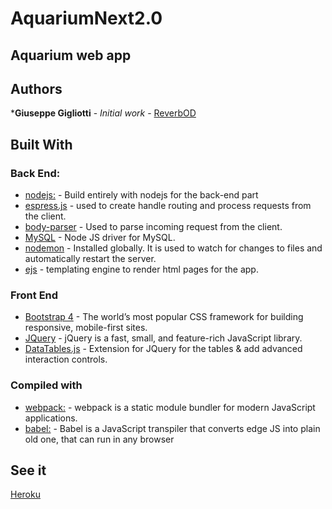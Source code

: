 #                                                        AquariumNext2.0
##                                                     Aquarium web app
 
##                                                            Authors                                                  
***Giuseppe Gigliotti** - *Initial work* - [ReverbOD](https://gigliottigiuseppe.it)
 
## Built With
### Back End:
* [nodejs:](https://nodejs.org/en/) - Build entirely with nodejs for the back-end part
* [espress.js](https://expressjs.com/it/) - used to create handle routing and process requests from the client.
* [body-parser](https://www.npmjs.com/package/body-parser) - Used to parse incoming request from the client.
* [MySQL](https://www.npmjs.com/package/mysql) - Node JS driver for MySQL.
* [nodemon](https://www.npmjs.com/package/nodemon) - Installed globally. It is used to watch for changes to files and automatically restart the server.
* [ejs](https://ejs.co/) - templating engine to render html pages for the app.

### Front End
* [Bootstrap 4](https://getbootstrap.com/docs/4.0/getting-started/introduction/) - The world’s most popular CSS framework for building responsive, mobile-first sites.
* [JQuery](https://jquery.com/) - jQuery is a fast, small, and feature-rich JavaScript library.
* [DataTables.js](https://datatables.net/) - Extension for JQuery for the tables & add  advanced interaction controls.

### Compiled with
* [webpack:](https://webpack.js.org/) - webpack is a static module bundler for modern JavaScript applications.
* [babel:](https://babeljs.io/) - Babel is a JavaScript transpiler that converts edge JS into plain old one, that can run in any browser

## See it
[Heroku](https://aquariumnext.herokuapp.com/)
